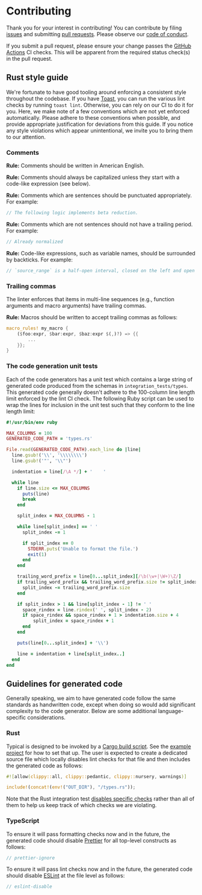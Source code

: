 # Contributing

Thank you for your interest in contributing! You can contribute by filing [issues](https://github.com/stepchowfun/typical/issues) and submitting [pull requests](https://github.com/stepchowfun/typical/pulls). Please observe our [code of conduct](https://github.com/stepchowfun/typical/blob/main/CODE_OF_CONDUCT.md).

If you submit a pull request, please ensure your change passes the [GitHub Actions](https://github.com/stepchowfun/typical/actions) CI checks. This will be apparent from the required status check(s) in the pull request.

## Rust style guide

We're fortunate to have good tooling around enforcing a consistent style throughout the codebase. If you have [Toast](https://github.com/stepchowfun/toast), you can run the various lint checks by running `toast lint`. Otherwise, you can rely on our CI to do it for you. Here, we make note of a few conventions which are not yet enforced automatically. Please adhere to these conventions when possible, and provide appropriate justification for deviations from this guide. If you notice any style violations which appear unintentional, we invite you to bring them to our attention.

### Comments

**Rule:** Comments should be written in American English.

**Rule:** Comments should always be capitalized unless they start with a code-like expression (see below).

**Rule:** Comments which are sentences should be punctuated appropriately. For example:

```rust
// The following logic implements beta reduction.
```

**Rule:** Comments which are not sentences should not have a trailing period. For example:

```rust
// Already normalized
```

**Rule:** Code-like expressions, such as variable names, should be surrounded by backticks. For example:

```rust
// `source_range` is a half-open interval, closed on the left and open on the right.
```

### Trailing commas

The linter enforces that items in multi-line sequences (e.g., function arguments and macro arguments) have trailing commas.

**Rule:** Macros should be written to accept trailing commas as follows:

```rust
macro_rules! my_macro {
    ($foo:expr, $bar:expr, $baz:expr $(,)?) => {{
        ...
    }};
}
```

### The code generation unit tests

Each of the code generators has a unit test which contains a large string of generated code produced from the schemas in `integration_tests/types`. This generated code generally doesn't adhere to the 100-column line length limit enforced by the lint CI check. The following Ruby script can be used to wrap the lines for inclusion in the unit test such that they conform to the line length limit:

```ruby
#!/usr/bin/env ruby

MAX_COLUMNS = 100
GENERATED_CODE_PATH = 'types.rs'

File.read(GENERATED_CODE_PATH).each_line do |line|
  line.gsub!('\\', '\\\\\\\\')
  line.gsub!('"', '\\"')

  indentation = line[/\A */] + '    '

  while line
    if line.size <= MAX_COLUMNS
      puts(line)
      break
    end

    split_index = MAX_COLUMNS - 1

    while line[split_index] == ' '
      split_index -= 1

      if split_index == 0
        STDERR.puts('Unable to format the file.')
        exit(1)
      end
    end

    trailing_word_prefix = line[0...split_index][/\b(\w+|\W+)\Z/]
    if trailing_word_prefix && trailing_word_prefix.size != split_index
      split_index -= trailing_word_prefix.size
    end

    if split_index > 1 && line[split_index - 1] != ' '
      space_rindex = line.rindex(' ', split_index - 2)
      if space_rindex && space_rindex + 1 > indentation.size + 4
          split_index = space_rindex + 1
      end
    end

    puts(line[0...split_index] + '\\')

    line = indentation + line[split_index..]
  end
end
```

## Guidelines for generated code

Generally speaking, we aim to have generated code follow the same standards as handwritten code, except when doing so would add significant complexity to the code generator. Below are some additional language-specific considerations.

### Rust

Typical is designed to be invoked by a [Cargo build script](https://doc.rust-lang.org/cargo/reference/build-scripts.html). See the [example project](https://github.com/stepchowfun/typical/tree/main/examples/rust) for how to set that up. The user is expected to create a dedicated source file which locally disables lint checks for that file and then includes the generated code as follows:

```rust
#![allow(clippy::all, clippy::pedantic, clippy::nursery, warnings)]

include!(concat!(env!("OUT_DIR"), "/types.rs"));
```

Note that the Rust integration test [disables specific checks](https://github.com/stepchowfun/typical/blob/main/integration_tests/rust/src/types.rs) rather than all of them to help us keep track of which checks we are violating.

### TypeScript

To ensure it will pass formatting checks now and in the future, the generated code should disable [Prettier](https://prettier.io/) for all top-level constructs as follows:

```typescript
// prettier-ignore
```

To ensure it will pass lint checks now and in the future, the generated code should disable [ESLint](https://eslint.org/) at the file level as follows:

```typescript
// eslint-disable
```
